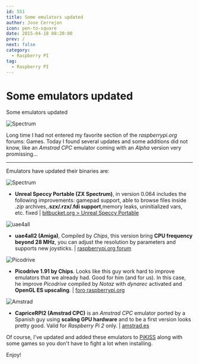```yaml
---
id: 551
title: Some emulators updated
author: Jose Cerrejon
icon: pen-to-square
date: 2015-04-18 08:20:00
prev: /
next: false
category:
  - Raspberry PI
tag:
  - Raspberry PI
---
```


# Some emulators updated

Some emulators updated

![Spectrum](/images/spectrum_01.jpg)

Long time I had not entered my favorite section of the *raspberrypi.org* forums: Games. Today I found several updates and some additions did not know, like an *Amstrad CPC* emulator coming with an *Alpha* version very promissing...

- - -
Emulators have updated their binaries are:

![Spectrum](/images/2015/04/spectrum.png)

* **Unreal Speccy Portable (ZX Spectrum)**, in version 0.064 includes the following improvements: gamepad support, able to browse files inside *.zip* archives,**.szx/.rzx/.fdi support**,memory leaks, uninitialized vars, etc. fixed | [bitbucket.org > Unreal Speccy Portable](https://bitbucket.org/djdron/unrealspeccyp/downloads)

![uae4all](/images/uae4all.png)

* **uae4all2 (Amiga)**, Compiled by *Chips*, this version bring **CPU frequency beyond 28 MHz**, you can adjust the resolution by parameters and supports new joysticks. | [raspberrypi.org forum](https://www.raspberrypi.org/forums/viewtopic.php?f=78&t=102328)

![Picodrive](/images/picodrive_new.png)

* **Picodrive 1.91 by Chips**. Looks like this guy work hard to improve emulators that we already had. Good for him (and for us). In this case, he improve *Picodrive* compiled by *Notaz* with *dynarec* activated and **OpenGL ES upscaling**. | [foro raspberrypi.org](https://www.raspberrypi.org/forums/viewtopic.php?f=78&t=105811)

![Amstrad](/images/amstrad.png)

* **CapriceRPI2 (Amstrad CPC)** is an *Amstrad CPC* emulator ported by a Spanish guy using **scaling GPU hardware** and to be a first version looks pretty good. Valid for *Raspberry Pi 2* only. | [amstrad.es](http://www.amstrad.es/forum/viewtopic.php?f=34&t=3878)

Of course, I've updated and added these emulators to [PiKISS](https://github.com/jmcerrejon/PiKISS) along with some games so you don't have to fight a lot when installing.

Enjoy!